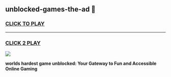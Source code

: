 
## unblocked-games-the-ad 👋
<h3>
<a href="https://premium.freeplayer.one?title=unblocked-games-the-ad&ref=14F">CLICK TO PLAY</a></h3>
<hr>

<h3>
<a href="https://premium.freeplayer.one?title=unblocked-games-the-ad&ref=14F">CLICK 2 PLAY</a>
  
</h3>

<a href="https://premium.freeplayer.one?title=unblocked-games-the-ad&ref=12F/"><img src="https://clearcache.store/games.png"></a>


**worlds hardest game unblocked: Your Gateway to Fun and Accessible Online Gaming**
